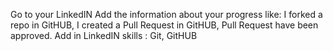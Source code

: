 Go to your LinkedIN
Add the information about your progress like:
I forked a repo in GitHUB, I created a Pull Request in GitHUB, Pull Request have been approved.
Add in LinkedIN skills : Git, GitHUB
